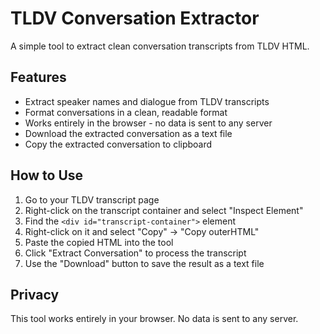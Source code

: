 # TLDV Conversation Extractor

A simple tool to extract clean conversation transcripts from TLDV HTML.

## Features

- Extract speaker names and dialogue from TLDV transcripts
- Format conversations in a clean, readable format
- Works entirely in the browser - no data is sent to any server
- Download the extracted conversation as a text file
- Copy the extracted conversation to clipboard

## How to Use

1. Go to your TLDV transcript page
2. Right-click on the transcript container and select "Inspect Element"
3. Find the `<div id="transcript-container">` element
4. Right-click on it and select "Copy" → "Copy outerHTML"
5. Paste the copied HTML into the tool
6. Click "Extract Conversation" to process the transcript
7. Use the "Download" button to save the result as a text file

## Privacy

This tool works entirely in your browser. No data is sent to any server.
